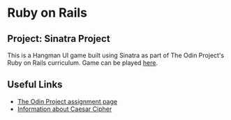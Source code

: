 # Ruby on Rails
## Project: Sinatra Project

This is a Hangman UI game built using Sinatra as part of The Odin Project's Ruby on Rails curriculum.
Game can be played [here](https://immense-basin-91290.herokuapp.com/).



## Useful Links

* [The Odin Project assignment page](https://www.theodinproject.com/courses/ruby-on-rails/lessons/sinatra-project?ref=lnav)
* [Information about Caesar Cipher](https://en.wikipedia.org/wiki/Hangman_(game))
